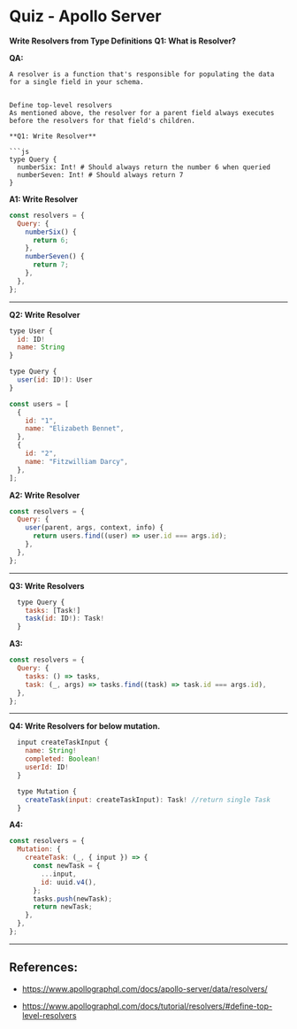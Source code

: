 # Quiz - Apollo Server

**Write Resolvers from Type Definitions**
**Q1: What is Resolver?**

**QA:**

````text
A resolver is a function that's responsible for populating the data for a single field in your schema.


Define top-level resolvers
As mentioned above, the resolver for a parent field always executes before the resolvers for that field's children.

**Q1: Write Resolver**

```js
type Query {
  numberSix: Int! # Should always return the number 6 when queried
  numberSeven: Int! # Should always return 7
}
````

**A1: Write Resolver**

```js
const resolvers = {
  Query: {
    numberSix() {
      return 6;
    },
    numberSeven() {
      return 7;
    },
  },
};
```

<hr />

**Q2: Write Resolver**

```js
type User {
  id: ID!
  name: String
}

type Query {
  user(id: ID!): User
}
```

```js
const users = [
  {
    id: "1",
    name: "Elizabeth Bennet",
  },
  {
    id: "2",
    name: "Fitzwilliam Darcy",
  },
];
```

**A2: Write Resolver**

```js
const resolvers = {
  Query: {
    user(parent, args, context, info) {
      return users.find((user) => user.id === args.id);
    },
  },
};
```

<hr />

**Q3: Write Resolvers**

```js
  type Query {
    tasks: [Task!]
    task(id: ID!): Task!
  }
```

**A3:**

```js
const resolvers = {
  Query: {
    tasks: () => tasks,
    task: (_, args) => tasks.find((task) => task.id === args.id),
  },
};
```

<hr />

**Q4: Write Resolvers for below mutation.**

```js
  input createTaskInput {
    name: String!
    completed: Boolean!
    userId: ID!
  }

  type Mutation {
    createTask(input: createTaskInput): Task! //return single Task
  }
```

**A4:**

```js
const resolvers = {
  Mutation: {
    createTask: (_, { input }) => {
      const newTask = {
        ...input,
        id: uuid.v4(),
      };
      tasks.push(newTask);
      return newTask;
    },
  },
};
```

<hr />

## References:

- https://www.apollographql.com/docs/apollo-server/data/resolvers/

- https://www.apollographql.com/docs/tutorial/resolvers/#define-top-level-resolvers

<!--
**Q1:**
```js
````
**A1:**
```js
```
<hr />
**Q1:**
```js
```
**A1:**
```js
```
<hr />
**Q1:**
```js
```
**A1:**
```js
```
<hr />
**Q1:**
```js
```
**A1:**
```js
```
<hr />
**Q1:**
```js
```
**A1:**
```js
```
<hr /> -->
